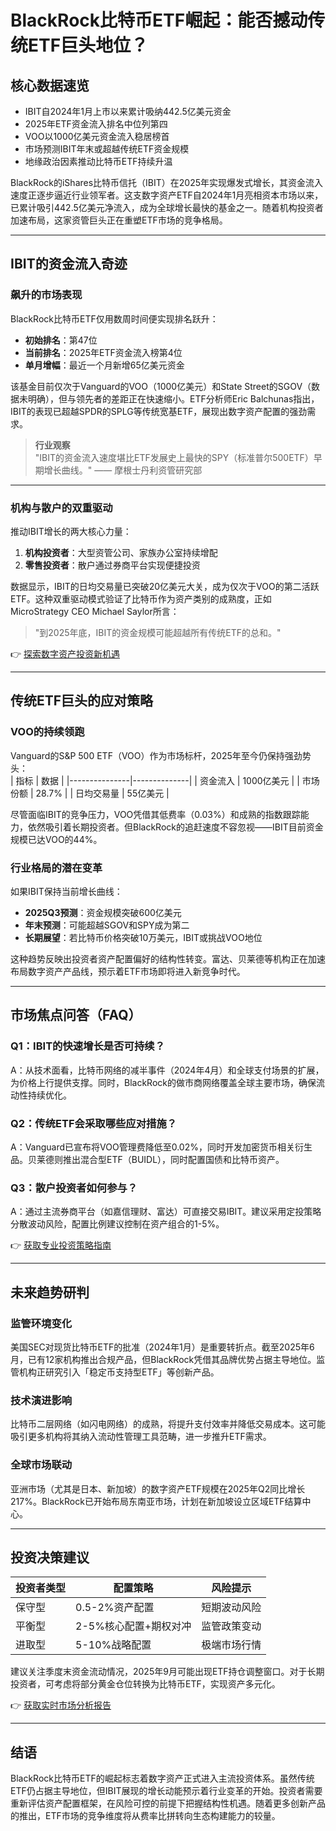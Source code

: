 # BlackRock比特币ETF崛起：能否撼动传统ETF巨头地位？

## 核心数据速览
- IBIT自2024年1月上市以来累计吸纳442.5亿美元资金
- 2025年ETF资金流入排名中位列第四
- VOO以1000亿美元资金流入稳居榜首
- 市场预测IBIT年末或超越传统ETF资金规模
- 地缘政治因素推动比特币ETF持续升温

BlackRock的iShares比特币信托（IBIT）在2025年实现爆发式增长，其资金流入速度正逐步逼近行业领军者。这支数字资产ETF自2024年1月亮相资本市场以来，已累计吸引442.5亿美元净流入，成为全球增长最快的基金之一。随着机构投资者加速布局，这家资管巨头正在重塑ETF市场的竞争格局。

---

## IBIT的资金流入奇迹

### 飙升的市场表现
BlackRock比特币ETF仅用数周时间便实现排名跃升：  
- **初始排名**：第47位  
- **当前排名**：2025年ETF资金流入榜第4位  
- **单月增幅**：最近一个月新增65亿美元资金  

该基金目前仅次于Vanguard的VOO（1000亿美元）和State Street的SGOV（数据未明确），但与领先者的差距正在快速缩小。ETF分析师Eric Balchunas指出，IBIT的表现已超越SPDR的SPLG等传统宽基ETF，展现出数字资产配置的强劲需求。

> **行业观察**  
> "IBIT的资金流入速度堪比ETF发展史上最快的SPY（标准普尔500ETF）早期增长曲线。" —— 摩根士丹利资管研究部

---

### 机构与散户的双重驱动
推动IBIT增长的两大核心力量：  
1. **机构投资者**：大型资管公司、家族办公室持续增配  
2. **零售投资者**：散户通过券商平台实现便捷投资  

数据显示，IBIT的日均交易量已突破20亿美元大关，成为仅次于VOO的第二活跃ETF。这种双重驱动模式验证了比特币作为资产类别的成熟度，正如MicroStrategy CEO Michael Saylor所言：

> "到2025年底，IBIT的资金规模可能超越所有传统ETF的总和。"

👉 [探索数字资产投资新机遇](https://bit.ly/okx_welcome)

---

## 传统ETF巨头的应对策略

### VOO的持续领跑
Vanguard的S&P 500 ETF（VOO）作为市场标杆，2025年至今仍保持强劲势头：  
| 指标          | 数据         |
|---------------|--------------|
| 资金流入      | 1000亿美元   |
| 市场份额      | 28.7%        |
| 日均交易量    | 55亿美元     |

尽管面临IBIT的竞争压力，VOO凭借其低费率（0.03%）和成熟的指数跟踪能力，依然吸引着长期投资者。但BlackRock的追赶速度不容忽视——IBIT目前资金规模已达VOO的44%。

### 行业格局的潜在变革
如果IBIT保持当前增长曲线：  
- **2025Q3预测**：资金规模突破600亿美元  
- **年末预测**：可能超越SGOV和SPY成为第二  
- **长期展望**：若比特币价格突破10万美元，IBIT或挑战VOO地位  

这种趋势反映出投资者资产配置偏好的结构性转变。富达、贝莱德等机构正在加速布局数字资产产品线，预示着ETF市场即将进入新竞争时代。

---

## 市场焦点问答（FAQ）

### Q1：IBIT的快速增长是否可持续？
A：从技术面看，比特币网络的减半事件（2024年4月）和全球支付场景的扩展，为价格上行提供支撑。同时，BlackRock的做市商网络覆盖全球主要市场，确保流动性持续优化。

### Q2：传统ETF会采取哪些应对措施？
A：Vanguard已宣布将VOO管理费降低至0.02%，同时开发加密货币相关衍生品。贝莱德则推出混合型ETF（BUIDL），同时配置国债和比特币资产。

### Q3：散户投资者如何参与？
A：通过主流券商平台（如嘉信理财、富达）可直接交易IBIT。建议采用定投策略分散波动风险，配置比例建议控制在资产组合的1-5%。

👉 [获取专业投资策略指南](https://bit.ly/okx_welcome)

---

## 未来趋势研判

### 监管环境变化
美国SEC对现货比特币ETF的批准（2024年1月）是重要转折点。截至2025年6月，已有12家机构推出合规产品，但BlackRock凭借其品牌优势占据主导地位。监管机构正研究引入「稳定币支持型ETF」等创新产品。

### 技术演进影响
比特币二层网络（如闪电网络）的成熟，将提升支付效率并降低交易成本。这可能吸引更多机构将其纳入流动性管理工具范畴，进一步推升ETF需求。

### 全球市场联动
亚洲市场（尤其是日本、新加坡）的数字资产ETF规模在2025年Q2同比增长217%。BlackRock已开始布局东南亚市场，计划在新加坡设立区域ETF结算中心。

---

## 投资决策建议

| 投资者类型 | 配置策略                 | 风险提示               |
|------------|--------------------------|------------------------|
| 保守型     | 0.5-2%资产配置           | 短期波动风险           |
| 平衡型     | 2-5%核心配置+期权对冲    | 监管政策变动           |
| 进取型     | 5-10%战略配置            | 极端市场行情           |

建议关注季度末资金流动情况，2025年9月可能出现ETF持仓调整窗口。对于长期投资者，可考虑将部分黄金仓位转换为比特币ETF，实现资产多元化。

👉 [获取实时市场分析报告](https://bit.ly/okx_welcome)

---

## 结语
BlackRock比特币ETF的崛起标志着数字资产正式进入主流投资体系。虽然传统ETF仍占据主导地位，但IBIT展现的增长动能预示着行业变革的开始。投资者需要重新评估资产配置框架，在风险可控的前提下把握结构性机遇。随着更多创新产品的推出，ETF市场的竞争维度将从费率比拼转向生态构建能力的较量。